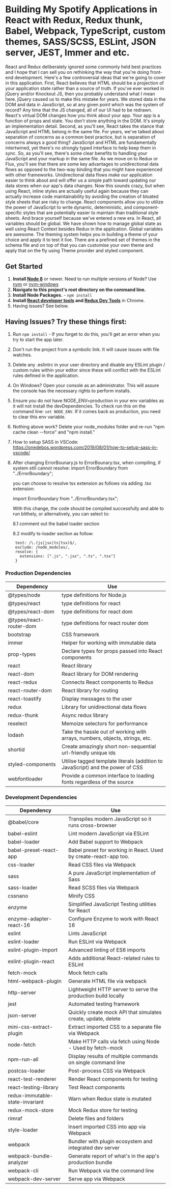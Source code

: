 # Building My Spotify Applications in React with Redux, Redux thunk, Babel, Webpack, TypeScript, custom themes, SASS/SCSS, ESLint, JSON server, JEST, Immer and etc.

 React and Redux deliberately ignored some commonly held best practices and I hope that I can sell you on rethinking the way that you're doing front-end development. Here's a few controversial ideas that we're going to cover in this application. First, React believes that HTML should be a projection of your application state rather than a source of truth. If you've ever worked in jQuery and/or Knockout JS, then you probably understand what I mean here. jQuery caused us to make this mistake for years. We stored data in the DOM and data in JavaScript, so at any given point which was the system of record? Any time that the JS changed, all of our UI had to be redrawn. React's virtual DOM changes how you think about your app. Your app is a function of props and state. You don't store anything in the DOM. It's simply an implementation detail. Second, as you'll see, React takes the stance that JavaScript and HTML belong in the same file. For years, we've talked about separation of concerns as a common best practice, but is separation of concerns always a good thing? JavaScript and HTML are fundamentally intertwined, yet there's no strongly typed interface to help keep them in sync. So, as you'll see, there's some clear benefits to handling your JavaScript and your markup in the same file. As we move on to Redux or Flux, you'll see that there are some key advantages to unidirectional data flows as opposed to the two-way binding that you might have experienced with other frameworks. Unidirectional data flows make our application easier to think about and will offer us a simple path toward updating our data stores when our app's data changes. Now this sounds crazy, but when using React, inline styles are actually useful again because they can actually increase code maintainability by avoiding the creation of bloated style sheets that are risky to change. React components allow you to utilize the power of JavaScript to write dynamic, deterministic, and component-specific styles that are potentially easier to maintain than traditional style sheets. And brace yourself because we've entered a new era. In React, all variables should be global. We have shown how to manage global state as well using React Context besides Redux in the application. Global variables are awesome. The theming system helps you in building a theme of your choice and apply it to test it live. There are a prefined set of themes in the schema file and on top of that you can customise your own theme and apply that on the fly using Theme provider and styled component.

## Get Started

1. **Install [Node 8](https://nodejs.org)** or newer. Need to run multiple versions of Node? Use [nvm](https://github.com/creationix/nvm) or [nvm-windows](https://github.com/coreybutler/nvm-windows)
2. **Navigate to this project's root directory on the command line.**
3. **Install Node Packages.** - `npm install`
4. **Install [React developer tools](https://chrome.google.com/webstore/detail/react-developer-tools/fmkadmapgofadopljbjfkapdkoienihi?hl=en) and [Redux Dev Tools](https://chrome.google.com/webstore/detail/redux-devtools/lmhkpmbekcpmknklioeibfkpmmfibljd?hl=en)** in Chrome.
5. Having issues? See below.

## Having Issues? Try these things first:

1. Run `npm install` - If you forget to do this, you'll get an error when you try to start the app later.
2. Don't run the project from a symbolic link. It will cause issues with file watches.
3. Delete any .eslintrc in your user directory and disable any ESLint plugin / custom rules within your editor since these will conflict with the ESLint rules defined in the application.
4. On Windows? Open your console as an administrator. This will assure the console has the necessary rights to perform installs.
5. Ensure you do not have NODE_ENV=production in your env variables as it will not install the devDependencies. To check run this on the command line: `set NODE_ENV`. If it comes back as production, you need to clear this env variable.
6. Nothing above work? Delete your node_modules folder and re-run "npm cache clean --force" and "npm install."
7. How to setup SASS in VSCode: https://onedebos.wordpress.com/2019/08/01/how-to-setup-sass-in-vscode/
8. After changing ErrorBounary.js to ErrorBounary.tsx, when compiling, if system still cannot resolve:
    import ErrorBoundary from "../ErrorBoundary";
    
    you can choose to resolve tsx extension as follows via adding .tsx extension:

    import ErrorBoundary from "../ErrorBoundary.tsx";

    With this change, the code should be compiled successfully and able to run blithely, or alternatively, you can select to:

    8.1 comment out the babel loader section
    
    8.2 modify ts-loader section as follow:

        test: /\.(js|jsx|ts|tsx)$/,
        exclude: /node_modules/,
        resolve: {
          extensions: [".js", ".jsx", ".ts", ".tsx"]
        }

### Production Dependencies

| **Dependency**            | **Use**                                                                         |
| ------------------------- | ------------------------------------------------------------------------------- |
| @types/node               | type definitions for Node.js                                                    |
| @types/react              | type definitions for react                                                      |
| @types/react-dom          | type definitions for react dom                                                  |
| @types/react-router-dom   | type definitions for react router dom                                           |
| bootstrap                 | CSS framework                                                                   |
| immer                     | Helper for working with immutable data                                          |
| prop-types                | Declare types for props passed into React components                            |
| react                     | React library                                                                   |
| react-dom                 | React library for DOM rendering                                                 |
| react-redux               | Connects React components to Redux                                              |
| react-router-dom          | React library for routing                                                       |
| react-toastify            | Display messages to the user                                                    |
| redux                     | Library for unidirectional data flows                                           |
| redux-thunk               | Async redux library                                                             |
| reselect                  | Memoize selectors for performance                                               |
| lodash                    | Take the hassle out of working with arrays, numbers, objects, strings, etc.     |
| shortid                   | Create amazingly short non-sequential url-friendly unique ids                   |
| styled-components         | Utilise tagged template literals (addition to JavaScript) and the power of CSS  |
| webfontloader             | Provide a common interface to loading fonts regardless of the source            |

### Development Dependencies

| **Dependency**                  | **Use**                                                          |
| ------------------------------- | ---------------------------------------------------------------- |
| @babel/core                     | Transpiles modern JavaScript so it runs cross-browser            |
| babel-eslint                    | Lint modern JavaScript via ESLint                                |
| babel-loader                    | Add Babel support to Webpack                                     |
| babel-preset-react-app          | Babel preset for working in React. Used by create-react-app too. |
| css-loader                      | Read CSS files via Webpack                                       |
| sass                            | A pure JavaScript implementation of Sass                         |
| sass-loader                     | Read SCSS files via Webpack                                      |
| cssnano                         | Minify CSS                                                       |
| enzyme                          | Simplified JavaScript Testing utilities for React                |
| enzyme-adapter-react-16         | Configure Enzyme to work with React 16                           |
| eslint                          | Lints JavaScript                                                 |
| eslint-loader                   | Run ESLint via Webpack                                           |
| eslint-plugin-import            | Advanced linting of ES6 imports                                  |
| eslint-plugin-react             | Adds additional React-related rules to ESLint                    |
| fetch-mock                      | Mock fetch calls                                                 |
| html-webpack-plugin             | Generate HTML file via webpack                                   |
| http-server                     | Lightweight HTTP server to serve the production build locally    |
| jest                            | Automated testing framework                                      |
| json-server                     | Quickly create mock API that simulates create, update, delete    |
| mini-css-extract-plugin         | Extract imported CSS to a separate file via Webpack              |
| node-fetch                      | Make HTTP calls via fetch using Node - Used by fetch-mock        |
| npm-run-all                     | Display results of multiple commands on single command line      |
| postcss-loader                  | Post-process CSS via Webpack                                     |
| react-test-renderer             | Render React components for testing                              |
| react-testing-library           | Test React components                                            |
| redux-immutable-state-invariant | Warn when Redux state is mutated                                 |
| redux-mock-store                | Mock Redux store for testing                                     |
| rimraf                          | Delete files and folders                                         |
| style-loader                    | Insert imported CSS into app via Webpack                         |
| webpack                         | Bundler with plugin ecosystem and integrated dev server          |
| webpack-bundle-analyzer         | Generate report of what's in the app's production bundle         |
| webpack-cli                     | Run Webpack via the command line                                 |
| webpack-dev-server              | Serve app via Webpack                                            |
